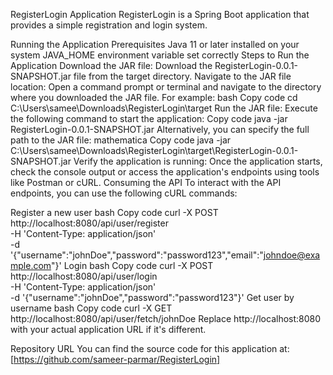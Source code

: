RegisterLogin Application
RegisterLogin is a Spring Boot application that provides a simple registration and login system.

Running the Application
Prerequisites
Java 11 or later installed on your system
JAVA_HOME environment variable set correctly
Steps to Run the Application
Download the JAR file: Download the RegisterLogin-0.0.1-SNAPSHOT.jar file from the target directory.
Navigate to the JAR file location: Open a command prompt or terminal and navigate to the directory where you downloaded the JAR file. For example:
bash
Copy code
cd C:\Users\samee\Downloads\RegisterLogin\target
Run the JAR file: Execute the following command to start the application:
Copy code
java -jar RegisterLogin-0.0.1-SNAPSHOT.jar
Alternatively, you can specify the full path to the JAR file:
mathematica
Copy code
java -jar C:\Users\samee\Downloads\RegisterLogin\target\RegisterLogin-0.0.1-SNAPSHOT.jar
Verify the application is running: Once the application starts, check the console output or access the application's endpoints using tools like Postman or cURL.
Consuming the API
To interact with the API endpoints, you can use the following cURL commands:

Register a new user
bash
Copy code
curl -X POST \
  http://localhost:8080/api/user/register \
  -H 'Content-Type: application/json' \
  -d '{"username":"johnDoe","password":"password123","email":"johndoe@example.com"}'
Login
bash
Copy code
curl -X POST \
  http://localhost:8080/api/user/login \
  -H 'Content-Type: application/json' \
  -d '{"username":"johnDoe","password":"password123"}'
Get user by username
bash
Copy code
curl -X GET \
  http://localhost:8080/api/user/fetch/johnDoe
Replace http://localhost:8080 with your actual application URL if it's different.

Repository URL
You can find the source code for this application at: [https://github.com/sameer-parmar/RegisterLogin]
